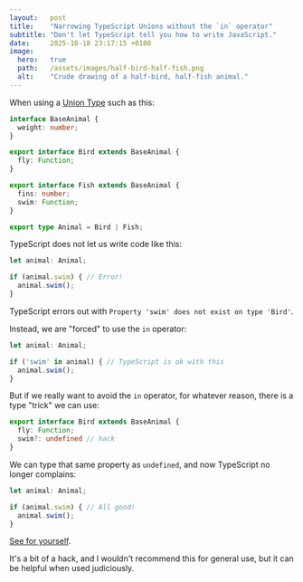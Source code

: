 ```yaml
---
layout:   post
title:    "Narrowing TypeScript Unions without the `in` operator"
subtitle: "Don't let TypeScript tell you how to write JavaScript."
date:     2025-10-18 23:17:15 +0100
image:
  hero:   true
  path:   /assets/images/half-bird-half-fish.png
  alt:    "Crude drawing of a half-bird, half-fish animal."
---
```


When using a [Union Type] such as this:

```ts
interface BaseAnimal {
  weight: number;
}

export interface Bird extends BaseAnimal {
  fly: Function;
}

export interface Fish extends BaseAnimal {
  fins: number;
  swim: Function;
}

export type Animal = Bird | Fish;
```

TypeScript does not let us write code like this:

```ts
let animal: Animal;

if (animal.swim) { // Error!
  animal.swim();
}
```

TypeScript errors out with `Property 'swim' does not exist on type 'Bird'`.

Instead, we are "forced" to use the `in` operator:

```ts
let animal: Animal;

if ('swim' in animal) { // TypeScript is ok with this
  animal.swim();
}
```

But if we really want to avoid the `in` operator, for whatever reason, there is a type "trick" we can use:

```ts
export interface Bird extends BaseAnimal {
  fly: Function;
  swim?: undefined // hack
}
```

We can type that same property as `undefined`, and now TypeScript no longer complains:

```ts
let animal: Animal;

if (animal.swim) { // All good!
  animal.swim();
}
```

[See for yourself][Playground].

It's a bit of a hack, and I wouldn't recommend this for general use, but it can be helpful when used judiciously.

[Union Type]: 2019-05-11-simplifying-typescript-code-with-union-types.md

[Playground]: https://www.typescriptlang.org/play/?#code/JYOwLgpgTgZghgYwgAgEJwM4QIIa2ZAbwFgAoZC5AdwmAHMALMALmRAFcBbAI2gG4yAXzJkIADwAOAeygFQkWIhSpgUACbJxkEGoxpMOPBAIlylGABsAnqwBi7EAjDApIAWYoYqwTgH5WDmoQMKAQGgD04cgMiADWQiKk4tKyyPLQ8EjItsAYDJpi2rr6WLj4RGSUyCEgGKwcPPyVlF4+dg5OLm4JpKKSMgRgVhIo2CA+cBbIALxoqhoAPtm5DO5kQQgWcFAoFsbIcKxjExZrpMAwyAAUcAB0rZwAlBUeB-fenFfPkcgAKsMQADKCCgwAkBAQMh2TmsaRAMGgejg404kzSSOWeSEQA
